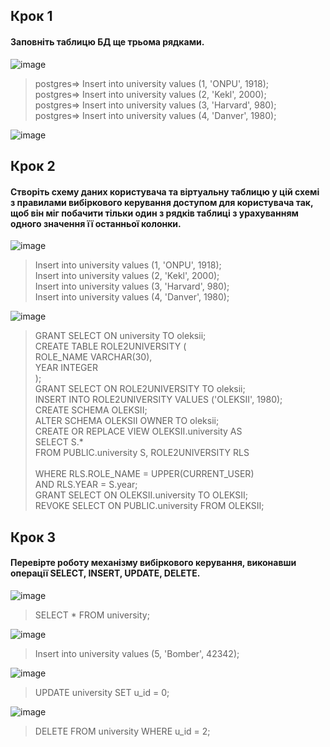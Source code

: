 ## Крок 1
#### Заповніть таблицю БД ще трьома рядками. 
![image](https://user-images.githubusercontent.com/41470575/204118007-6694aa48-48eb-4eed-8c9e-4b87661d82ba.png)
> postgres=> Insert into university values  (1, 'ONPU', 1918); </br>
postgres=> Insert into university values  (2, 'Kekl', 2000);</br>
postgres=> Insert into university values  (3, 'Harvard', 980);</br>
postgres=> Insert into university values  (4, 'Danver', 1980);</br>

![image](https://user-images.githubusercontent.com/41470575/204118060-d50310be-cb83-4ddb-af9d-31c657408da1.png)

## Крок 2
#### Створіть схему даних користувача та віртуальну таблицю у цій схемі з правилами вибіркового керування доступом для користувача так, щоб він міг побачити тільки один з рядків таблиці з урахуванням одного значення її останньої колонки.
![image](https://user-images.githubusercontent.com/41470575/204118854-7f85b7b6-ac8c-42db-84a1-d31b815b5c3f.png)
> Insert into university values  (1, 'ONPU', 1918); </br>
Insert into university values  (2, 'Kekl', 2000);</br>
Insert into university values  (3, 'Harvard', 980);</br>
Insert into university values  (4, 'Danver', 1980);</br>


![image](https://user-images.githubusercontent.com/41470575/204118866-5297bb7e-25ba-46e4-a754-451f50e6b023.png)
> GRANT SELECT ON university TO oleksii; </br>
CREATE TABLE ROLE2UNIVERSITY (</br>
ROLE_NAME  VARCHAR(30),</br>
YEAR    INTEGER</br>
);</br>
GRANT SELECT ON ROLE2UNIVERSITY TO oleksii;</br>
INSERT INTO ROLE2UNIVERSITY VALUES ('OLEKSII', 1980);</br>
CREATE SCHEMA OLEKSII;</br>
ALTER SCHEMA OLEKSII OWNER TO oleksii;</br>
CREATE OR REPLACE VIEW OLEKSII.university AS</br>
SELECT S.*</br>
FROM PUBLIC.university S, ROLE2UNIVERSITY RLS</br></br>
WHERE RLS.ROLE_NAME = UPPER(CURRENT_USER)</br>
AND RLS.YEAR = S.year;</br>
GRANT SELECT ON OLEKSII.university TO OLEKSII;</br>
REVOKE SELECT ON PUBLIC.university FROM OLEKSII; </br>

## Крок 3
#### Перевірте роботу механізму вибіркового керування, виконавши операції SELECT, INSERT, UPDATE, DELETE. 

![image](https://user-images.githubusercontent.com/41470575/204118965-0ee7db5c-b6e0-4392-814d-d77e6142d186.png)
> SELECT * FROM university;

![image](https://user-images.githubusercontent.com/41470575/204119007-53022b05-7754-45b6-a625-3e86330a1eff.png)
> Insert into university values  (5, 'Bomber', 42342);

![image](https://user-images.githubusercontent.com/41470575/204119028-96e056c5-7671-448f-a5aa-32536328d5c4.png)
> UPDATE university SET u_id = 0;

![image](https://user-images.githubusercontent.com/41470575/204119048-e952af66-e057-4e38-ace4-e3ea6b9d4448.png)
> DELETE FROM university WHERE u_id = 2;

